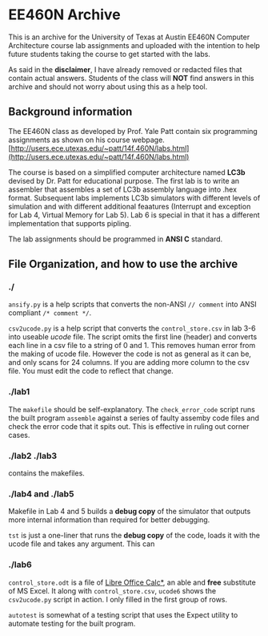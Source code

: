 # EE460N Archive

This is an archive for the University of Texas at Austin EE460N Computer Architecture course lab assignments and uploaded with the intention to help future students taking the course to get started with the labs.

As said in the **disclaimer**, I have already removed or redacted files that contain actual answers. Students of the class will **NOT** find answers in this archive and should not worry about using this as a help tool.

## Background information
The EE460N class as developed by Prof. Yale Patt contain six programming assignments as shown on his course webpage.
[http://users.ece.utexas.edu/~patt/14f.460N/labs.html](http://users.ece.utexas.edu/~patt/14f.460N/labs.html)

The course is based on a simplified computer architecture named **LC3b** devised by Dr. Patt for educational purpose. The first lab is to write an assembler that assembles a set of LC3b assembly language into .hex format. Subsequent labs implements LC3b simulators with different levels of simulation and with different additional feaatures (Interrupt and exception for Lab 4, Virtual Memory for Lab 5). Lab 6 is special in that it has a different implementation that supports pipling.

The lab assignments should be programmed in **ANSI C** standard.

## File Organization, and how to use the archive
### ./
`ansify.py` is a help scripts that converts the non-ANSI `// comment` into ANSI compliant `/* comment */`.

`csv2ucode.py` is a help script that converts the `control_store.csv` in lab 3-6 into useable *ucode* file. The script omits the first line (header) and converts each line in a csv file to a string of 0 and 1. This removes human error from the making of ucode file. However the code is not as general as it can be, and only scans for 24 columns. If you are adding more column to the csv file. You must edit the code to reflect that change.

### ./lab1
The `makefile` should be self-explanatory. The `check_error_code` script runs the built program `assemble` against a series of faulty assemby code files and check the error code that it spits out. This is effective in ruling out corner cases.

### ./lab2  ./lab3
contains the makefiles. 

### ./lab4 and ./lab5
Makefile in Lab 4 and 5 builds a **debug copy** of the simulator that outputs more internal information than required for better debugging.

`tst` is just a one-liner that runs the **debug copy** of the code, loads it with the ucode file and takes any argument. This can 

### ./lab6
`control_store.odt` is a file of [Libre Office Calc*](http://www.libreoffice.org/discover/calc/), an able and **free** substitute of MS Excel. It along with `control_store.csv`, `ucode6` shows the `csv2ucode.py` script in action. I only filled in the first group of rows.

`autotest` is somewhat of a testing script that uses the Expect utility to automate testing for the built program.